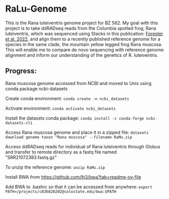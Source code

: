 # RaLu-Genome

This is the Rana luteiventris genome project for BZ 562. My goal with this project is to take ddRADseq reads from the Columbia spotted frog, Rana luteiventris, which was sequenced using Stacks in this publication:  [Forester et al. 2022](https://onlinelibrary.wiley.com/doi/10.1111/mec.16660), and align them to a recently published reference genome for a species in the same clade, the mountain yellow legged frog Rana muscosa. This will enable me to compare de novo sequencing with reference genome alignment and inform our understanding of the genetics of R. luteiventris.

## Progress:

Rana muscosa genome accessed from NCBI and moved to Unix using conda package ncbi-datasets

Create conda environment:
```conda create -n ncbi_datasets```

Activate environment:
```conda activate ncbi_datasets```

Install the datasets conda package:
```conda install -c conda-forge ncbi-datasets-cli```

Access Rana muscosa genome and place it in a zipped file:
```datasets download genome taxon "Rana muscosa" --filename RaMu.zip```

Access ddRADseq reads for individual of Rana luteiventris through Globus and transfer to remote directory as a fastq file named "SRR21072383.fastq.gz"

To unzip the reference genome:
```unzip RaMu.zip```

Install BWA from https://github.com/lh3/bwa?tab=readme-ov-file

Add BWA to .bashrc so that it can be accessed from anywhere:
```export PATH=/projects/c836820202@colostate.edu/bwa:$PATH```





